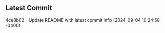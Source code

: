 
## Latest Commit
4ce8b02 - Update README with latest commit info (2024-09-04 10:24:58 -0400) <Yunxi-Zhou>
